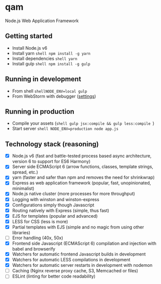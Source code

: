 # qam

Node.js Web Application Framework

## Getting started

- Install Node.js v6
- Install yarn ```shell npm install -g yarn ```
- Install dependencies ```shell yarn ```
- Install gulp ```shell npm install -g gulp ```

## Running in development

- From shell ```shellNODE_ENV=local gulp ```
- From WebStorm with debugger ([settings](https://cloud.githubusercontent.com/assets/3115942/23781962/105b8408-0551-11e7-8037-9fbbf348d73d.png))

## Running in production

- Compile your assets (```shell gulp jsx:compile && gulp less:compile ```)
- Start server ```shell NODE_ENV=production node app.js ```

## Technology stack (reasoning)

- [x] Node.js v6 (fast and battle-tested process based async architecture, version 6 to support for ES6 Harmony)
- [x] Server side ECMAScript 6 (arrow functions, classes, template strings, spread, etc.)
- [x] yarn (faster and safer than npm and removes the need for shrinkwrap)
- [x] Express as web application framework (popular, fast, unopinionated, minimalist)
- [x] Node.js native cluster (more processes for more throughput)
- [x] Logging with winston and winston-express
- [x] Configurations simply though Javascript
- [x] Routing natively with Express (simple, thus fast)
- [x] EJS for templates (popular and advanced)
- [x] LESS for CSS (less is more)
- [x] Partial templates with EJS (simple and no magic from using other libraries)
- [ ] Error handling (40x, 50x)
- [x] Frontend side Javascript (ECMAScript 6) compilation and injection with babel and browserify
- [x] Watchers for automatic frontend Javascript builds in development
- [x] Watchers for automatic LESS compilations in development
- [x] Watchers for automatic server restarts in development with nodemon
- [ ] Caching (Nginx reverse proxy cache, S3, Memcached or files)
- [ ] ESLint (linting for better code readability)
